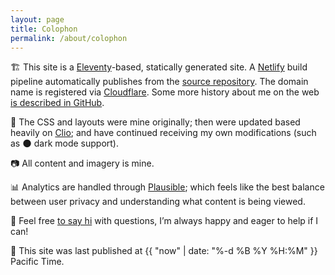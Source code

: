 ```yaml
---
layout: page
title: Colophon
permalink: /about/colophon
---
```

🏗 This site is a [Eleventy](https://www.11ty.dev)-based, statically generated site. A [Netlify](https://www.netlify.com) build pipeline automatically publishes from the [source repository](https://github.com/benjaminchait/www). The domain name is registered via [Cloudflare](https://www.cloudflare.com/). Some more history about me on the web [is described in GitHub](https://github.com/benjaminchait/www/blob/main/README.md).

🎨 The CSS and layouts were mine originally; then were updated based heavily on [Clio](https://github.com/danromero/clio); and have continued receiving my own modifications (such as 🌑 dark mode support).

📷 All content and imagery is mine.

📊 Analytics are handled through [Plausible](https://plausible.io); which feels like the best balance between user privacy and understanding what content is being viewed.

👋 Feel free [to say hi](/about) with questions, I’m always happy and eager to help if I can!

🚀 This site was last published at {{ "now" | date: "%-d %B %Y %H:%M" }} Pacific Time.
